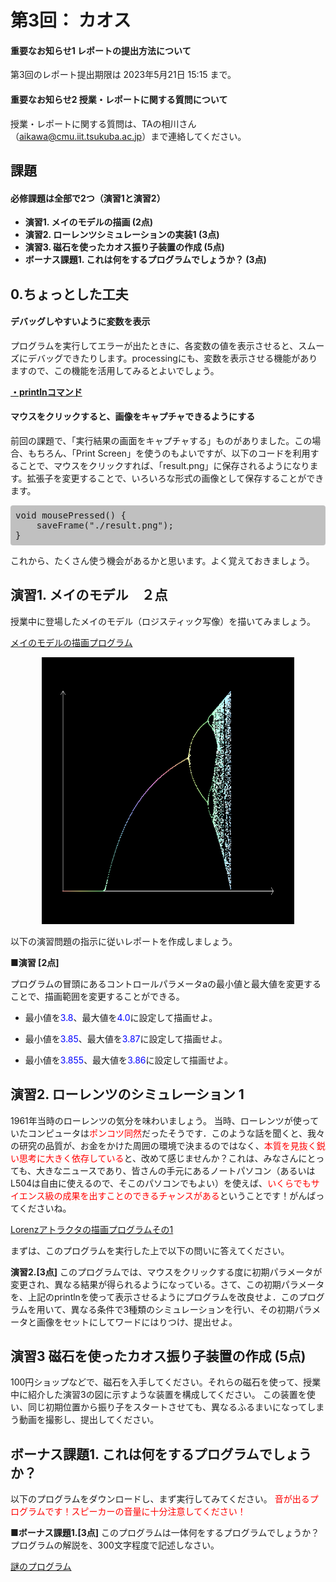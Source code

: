 # 第3回： カオス


#### 重要なお知らせ1 レポートの提出方法について

第3回のレポート提出期限は 2023年5月21日 15:15 まで。
#### 重要なお知らせ2 授業・レポートに関する質問について
授業・レポートに関する質問は、TAの相川さん（aikawa@cmu.iit.tsukuba.ac.jp）まで連絡してください。





## 課題
#### 必修課題は全部で2つ（演習1と演習2）

- **演習1. メイのモデルの描画 (2点)**
- **演習2. ローレンツシミュレーションの実装1 (3点)**
- **演習3. 磁石を使ったカオス振り子装置の作成 (5点)**
- **ボーナス課題1. これは何をするプログラムでしょうか？ (3点)**





## 0.ちょっとした工夫


#### デバッグしやすいように変数を表示

プログラムを実行してエラーが出たときに、各変数の値を表示させると、スムーズにデバッグできたりします。processingにも、変数を表示させる機能がありますので、この機能を活用してみるとよいでしょう。

**<a target="_blank" href="http://processing.org/reference/println_.html">・printlnコマンド</a>**



#### マウスをクリックすると、画像をキャプチャできるようにする

前回の課題で、「実行結果の画面をキャプチャする」ものがありました。この場合、もちろん、「Print Screen」を使うのもよいですが、以下のコードを利用することで、マウスをクリックすれば、「result.png」に保存されるようになります。拡張子を変更することで、いろいろな形式の画像として保存することができます。
<pre style="background-color: silver; padding: 8px; border-radius: 4px;">
void mousePressed() {
    saveFrame("./result.png");
}
</pre>
これから、たくさん使う機会があるかと思います。よく覚えておきましょう。







## 演習1. メイのモデル　２点



授業中に登場したメイのモデル（ロジスティック写像）を描いてみましょう。


<a href="./map1.txt" target="_blank">メイのモデルの描画プログラム</a>


<p align="center"><img src="./images/may_result.png" width="404" height="427"></p>



以下の演習問題の指示に従いレポートを作成しましょう。



**■演習 [2点]**

プログラムの冒頭にあるコントロールパラメータaの最小値と最大値を変更することで、描画範囲を変更することができる。

- 最小値を<span style="color: blue;">3.8</span>、最大値を<span style="color: blue;">4.0</span>に設定して描画せよ。

- 最小値を<span style="color: blue;">3.85</span>、最大値を<span style="color: blue;">3.87</span>に設定して描画せよ。

- 最小値を<span style="color: blue;">3.855</span>、最大値を<span style="color: blue;">3.86</span>に設定して描画せよ。







## 演習2. ローレンツのシミュレーション 1

1961年当時のローレンツの気分を味わいましょう。
当時、ローレンツが使っていたコンピュータは<span style="color: red;">ポンコツ同然</span>だったそうです．このような話を聞くと、我々の研究の品質が、お金をかけた周囲の環境で決まるのではなく、<span style="color: red;">本質を見抜く鋭い思考に大きく依存している</span>と、改めて感じませんか？これは、みなさんにとっても、大きなニュースであり、皆さんの手元にあるノートパソコン（あるいはL504は自由に使えるので、そこのパソコンでもよい）を使えば、<span style="color: red;">いくらでもサイエンス級の成果を出すことのできるチャンスがある</span>ということです！がんばってくださいね。



<a href="./lorenz.txt" target="_blank">Lorenzアトラクタの描画プログラムその1</a>



まずは、このプログラムを実行した上で以下の問いに答えてください。



**演習2.[3点]**
このプログラムでは、マウスをクリックする度に初期パラメータが変更され、異なる結果が得られるようになっている。さて、この初期パラメータを、上記のprintlnを使って表示させるようにプログラムを改良せよ．このプログラムを用いて、異なる条件で3種類のシミュレーションを行い、その初期パラメータと画像をセットにしてワードにはりつけ、提出せよ。







## 演習3 磁石を使ったカオス振り子装置の作成 (5点)

100円ショップなどで、磁石を入手してください。それらの磁石を使って、授業中に紹介した演習3の図に示すような装置を構成してください。
この装置を使い、同じ初期位置から振り子をスタートさせても、異なるふるまいになってしまう動画を撮影し、提出してください。







## ボーナス課題1. これは何をするプログラムでしょうか？

以下のプログラムをダウンロードし、まず実行してみてください。
<span style="color: red;">音が出るプログラムです！スピーカーの音量に十分注意してください！</span>

**■ボーナス課題1.[3点]**
このプログラムは一体何をするプログラムでしょうか？プログラムの解説を、300文字程度で記述しなさい。

<a href="./PlayBifurc.txt" target="_blank"> 謎のプログラム</a>
